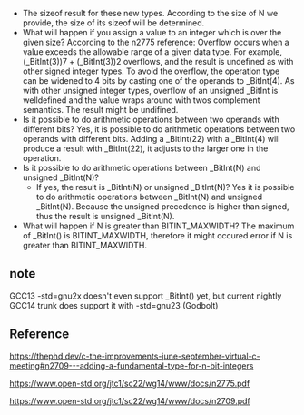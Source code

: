 - The sizeof result for these new types.
According to the size of N we provide, the size of its sizeof will be determined.
- What will happen if you assign a value to an integer which is over the given size?
According to the n2775 reference:
  Overflow occurs when a value exceeds the allowable range of a given data type. For example,
  (\_BitInt(3))7 + (\_BitInt(3))2 overflows, and the result is undefined as with other signed
  integer types. To avoid the overflow, the operation type can be widened to 4 bits by casting one of the
  operands to \_BitInt(4). As with other unsigned integer types, overflow of an unsigned \_BitInt is welldefined and the value wraps around with twos complement semantics.
The result might be undifined.
- Is it possible to do arithmetic operations between two operands with different bits?
  Yes, it is possible to do arithmetic operations between two operands with different bits. Adding a \_BitInt(22) with a \_BitInt(4) will produce a result with \_BitInt(22), it adjusts to the larger one in the operation.
- Is it possible to do arithmetic operations between \_BitInt(N) and unsigned \_BitInt(N)?
  - If yes, the result is \_BitInt(N) or unsigned \_BitInt(N)?
  Yes it is possible to do arithmetic operations between \_BitInt(N) and unsigned \_BitInt(N).
  Because the unsigned precedence is higher than signed, thus the result is unsigned \_BitInt(N).
- What will happen if N is greater than BITINT_MAXWIDTH?
  The maximum of \_BitInt() is BITINT_MAXWIDTH, therefore it might occured error if N is greater than BITINT_MAXWIDTH.
## note

GCC13 -std=gnu2x doesn't even support _BitInt() yet, but current nightly GCC14 trunk does support it with -std=gnu23 (Godbolt)

## Reference

https://thephd.dev/c-the-improvements-june-september-virtual-c-meeting#n2709---adding-a-fundamental-type-for-n-bit-integers

https://www.open-std.org/jtc1/sc22/wg14/www/docs/n2775.pdf

https://www.open-std.org/jtc1/sc22/wg14/www/docs/n2709.pdf